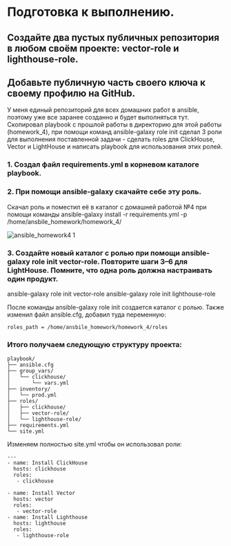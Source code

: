 # Подготовка к выполнению.

## Создайте два пустых публичных репозитория в любом своём проекте: vector-role и lighthouse-role.
## Добавьте публичную часть своего ключа к своему профилю на GitHub.



У меня единый репозиторий для всех домашних работ в ansible, поэтому уже все заранее созданно и будет выполняться тут. Скопировал playbook с прошлой работы в директорию для этой работы (homework_4), при помощи команд ansible-galaxy role init сделал 3 роли для выполнения поставленной задачи -  сделать roles для ClickHouse, Vector и LightHouse и написать playbook для использования этих ролей.





### 1. Cоздал файл  requirements.yml в корневом каталоге playbook.



### 2. При помощи ansible-galaxy скачайте себе эту роль.



Скачал роль и поместил её в каталог с домашней работой №4 при помощи команды ansible-galaxy install -r requirements.yml -p /home/ansbile_homework/homework_4/


![ansible_homework4 1](https://github.com/user-attachments/assets/afe9f07a-fb5e-4f2f-86c8-4b0c354bc5f4)




### 3. Создайте новый каталог с ролью при помощи ansible-galaxy role init vector-role. Повторите шаги 3–6 для LightHouse. Помните, что одна роль должна настраивать один продукт.

ansible-galaxy role init vector-role 
ansible-galaxy role init lighthouse-role

После команды ansible-galaxy role init создается каталог с ролью. Также изменил файл ansible.cfg, добавил туда переменную:

```
roles_path = /home/ansbile_homework/homework_4/roles
```


### Итого получаем следующую структуру проекта:


```
playbook/
├── ansible.cfg
├── group_vars/
│   └── clickhouse/
│       └── vars.yml
├── inventory/
│   └── prod.yml
├── roles/
│   ├── clickhouse/
│   ├── vector-role/
│   └── lighthouse-role/
├── requirements.yml
└── site.yml
```

Изменяем полностью site.yml чтобы он использовал роли:

```
---
- name: Install ClickHouse
  hosts: clickhouse
  roles:
   - clickhouse

- name: Install Vector
  hosts: vector
  roles:
   - vector-role
- name: Install Lighthouse
  hosts: lighthouse
  roles: 
   - lighthouse-role
```

